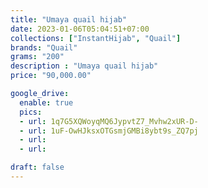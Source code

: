 ```yaml
---
title: "Umaya quail hijab"
date: 2023-01-06T05:04:51+07:00
collections: ["InstantHijab", "Quail"]
brands: "Quail"
grams: "200"
description : "Umaya quail hijab"
price: "90,000.00"

google_drive:
  enable: true
  pics:
  - url: 1q7G5XQWoyqMQ6JypvtZ7_Mvhw2xUR-D-
  - url: 1uF-OwHJksxOTGsmjGMBi8ybt9s_ZQ7pj
  - url: 
  - url: 

draft: false
---
```


    
  
